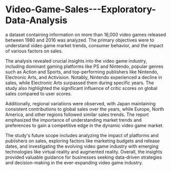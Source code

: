 # Video-Game-Sales---Exploratory-Data-Analysis

a dataset containing information on more than 16,000 video games released between 1980 and 2016 was analyzed. The primary objectives were to understand video game market trends, consumer behavior, and the impact of various factors on sales.

The analysis revealed crucial insights into the video game industry, including dominant gaming platforms like PS and Nintendo, popular genres such as Action and Sports, and top-performing publishers like Nintendo, Electronic Arts, and Activision. Notably, Nintendo experienced a decline in sales, while Electronic Arts surpassed them during specific years. The study also highlighted the significant influence of critic scores on global sales compared to user scores.

Additionally, regional variations were observed, with Japan maintaining consistent contributions to global sales over the years, while Europe, North America, and other regions followed similar sales trends. The report emphasized the importance of understanding market trends and preferences to gain a competitive edge in the dynamic video game market.

The study's future scope includes analyzing the impact of platforms and publishers on sales, exploring factors like marketing budgets and release dates, and investigating the evolving video game industry with emerging technologies like virtual reality and augmented reality. Overall, the insights provided valuable guidance for businesses seeking data-driven strategies and decision-making in the ever-expanding video game industry.
